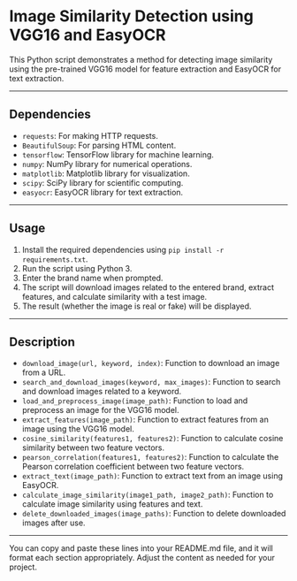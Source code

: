 # Image Similarity Detection using VGG16 and EasyOCR

This Python script demonstrates a method for detecting image similarity using the pre-trained VGG16 model for feature extraction and EasyOCR for text extraction.

---

## Dependencies

- `requests`: For making HTTP requests.
- `BeautifulSoup`: For parsing HTML content.
- `tensorflow`: TensorFlow library for machine learning.
- `numpy`: NumPy library for numerical operations.
- `matplotlib`: Matplotlib library for visualization.
- `scipy`: SciPy library for scientific computing.
- `easyocr`: EasyOCR library for text extraction.

---

## Usage

1. Install the required dependencies using `pip install -r requirements.txt`.
2. Run the script using Python 3.
3. Enter the brand name when prompted.
4. The script will download images related to the entered brand, extract features, and calculate similarity with a test image.
5. The result (whether the image is real or fake) will be displayed.

---

## Description

- `download_image(url, keyword, index)`: Function to download an image from a URL.
- `search_and_download_images(keyword, max_images)`: Function to search and download images related to a keyword.
- `load_and_preprocess_image(image_path)`: Function to load and preprocess an image for the VGG16 model.
- `extract_features(image_path)`: Function to extract features from an image using the VGG16 model.
- `cosine_similarity(features1, features2)`: Function to calculate cosine similarity between two feature vectors.
- `pearson_correlation(features1, features2)`: Function to calculate the Pearson correlation coefficient between two feature vectors.
- `extract_text(image_path)`: Function to extract text from an image using EasyOCR.
- `calculate_image_similarity(image1_path, image2_path)`: Function to calculate image similarity using features and text.
- `delete_downloaded_images(image_paths)`: Function to delete downloaded images after use.

---

You can copy and paste these lines into your README.md file, and it will format each section appropriately. Adjust the content as needed for your project.

